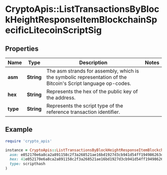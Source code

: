 # CryptoApis::ListTransactionsByBlockHeightResponseItemBlockchainSpecificLitecoinScriptSig

## Properties

| Name | Type | Description | Notes |
| ---- | ---- | ----------- | ----- |
| **asm** | **String** | The asm strands for assembly, which is the symbolic representation of the Bitcoin&#39;s Script language op-codes. |  |
| **hex** | **String** | Represents the hex of the public key of the address. |  |
| **type** | **String** | Represents the script type of the reference transaction identifier. |  |

## Example

```ruby
require 'crypto_apis'

instance = CryptoApis::ListTransactionsByBlockHeightResponseItemBlockchainSpecificLitecoinScriptSig.new(
  asm: e052170e6a8ca2a891158c2f3a268521ae16bd1927d3cb941d54ff194986263dda8582fbc3d1a38155e366d7bea9e58501e84daf6d84f0ccb99380af36477c4f[ALL|FORKID] 027774729b977f98bb119fb1cf6fb17cc6b2d78af7acbeb6ad2b49187e8894efba,
  hex: 41e052170e6a8ca2a891158c2f3a268521ae16bd1927d3cb941d54ff194986263dda8582fbc3d1a38155e366d7bea9e58501e84daf6d84f0ccb99380af36477c4f4121027774729b977f98bb119fb1cf6fb17cc6b2d78af7acbeb6ad2b49187e8894efba,
  type: scripthash
)
```

